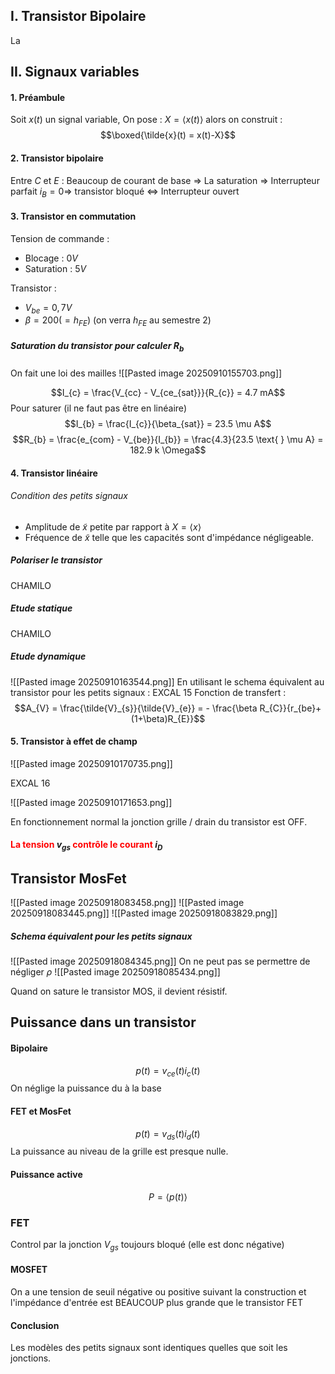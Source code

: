 ## I. Transistor Bipolaire
La 

## II. Signaux variables
#### 1. Préambule
Soit $x(t)$ un signal variable, 
On pose : $X = \left< x(t) \right>$
alors on construit : 
$$\boxed{\tilde{x}(t) = x(t)-X}$$


#### 2. Transistor bipolaire
Entre $C$ et $E$ : 
Beaucoup de courant de base $\Rightarrow$ La saturation $\Rightarrow$ Interrupteur parfait
$i_{B} = 0 \Rightarrow$ transistor bloqué $\Leftrightarrow$ Interrupteur ouvert

#### 3. Transistor en commutation
Tension de commande :
- Blocage : $0V$
- Saturation : $5V$

Transistor : 
- $V_{be} = 0,7V$
- $\beta = 200 (= h_{FE})$ (on verra $h_{FE}$ au semestre $2$)

##### Saturation du transistor pour calculer $R_{b}$
On fait une loi des mailles
![[Pasted image 20250910155703.png]]

$$I_{c} = \frac{V_{cc} - V_{ce_{sat}}}{R_{c}} = 4.7 mA$$
Pour saturer (il ne faut pas être en linéaire)
$$I_{b} = \frac{I_{c}}{\beta_{sat}} = 23.5 \mu A$$
$$R_{b} = \frac{e_{com} - V_{be}}{I_{b}} = \frac{4.3}{23.5 \text{ } \mu A} = 182.9 k \Omega$$
#### 4. Transistor linéaire
###### Condition des petits signaux
- Amplitude de $\tilde{x}$ petite par rapport à $X = \left< x \right>$
- Fréquence de $\tilde{x}$ telle que les capacités sont d'impédance négligeable. 

##### Polariser le transistor
CHAMILO

##### Etude statique
CHAMILO
##### Etude dynamique

![[Pasted image 20250910163544.png]]
En utilisant le schema équivalent au transistor pour les petits signaux : EXCAL 15
Fonction de transfert : 
$$A_{V} = \frac{\tilde{V}_{s}}{\tilde{V}_{e}} = - \frac{\beta R_{C}}{r_{be}+(1+\beta)R_{E}}$$
#### 5. Transistor à effet de champ
![[Pasted image 20250910170735.png]]

EXCAL 16

![[Pasted image 20250910171653.png]]

En fonctionnement normal la jonction grille / drain du transistor est OFF.

#### <font color="red">La tension </font> $v_{gs}$ <font color="red">contrôle le courant </font> $i_{D}$

## Transistor MosFet
![[Pasted image 20250918083458.png]]
![[Pasted image 20250918083445.png]]
![[Pasted image 20250918083829.png]]
##### Schema équivalent pour les petits signaux
![[Pasted image 20250918084345.png]]
On ne peut pas se permettre de négliger $\rho$ 
![[Pasted image 20250918085434.png]]

Quand on sature le transistor MOS, il devient résistif. 

## Puissance dans un transistor
#### Bipolaire
$$p(t) = v_{ce}(t) i_{c}(t)$$
On néglige la puissance du à la base
#### FET et MosFet
$$p(t) = v_{ds}(t) i_{d}(t)$$
La puissance au niveau de la grille est presque nulle.

#### Puissance active
$$P = \left< p(t) \right> $$


### FET
Control par la jonction $V_{gs}$ toujours bloqué (elle est donc négative)

#### MOSFET
On a une tension de seuil négative ou positive suivant la construction et l'impédance d'entrée est BEAUCOUP plus grande que le transistor FET

#### Conclusion
Les modèles des petits signaux sont identiques quelles que soit les jonctions.


